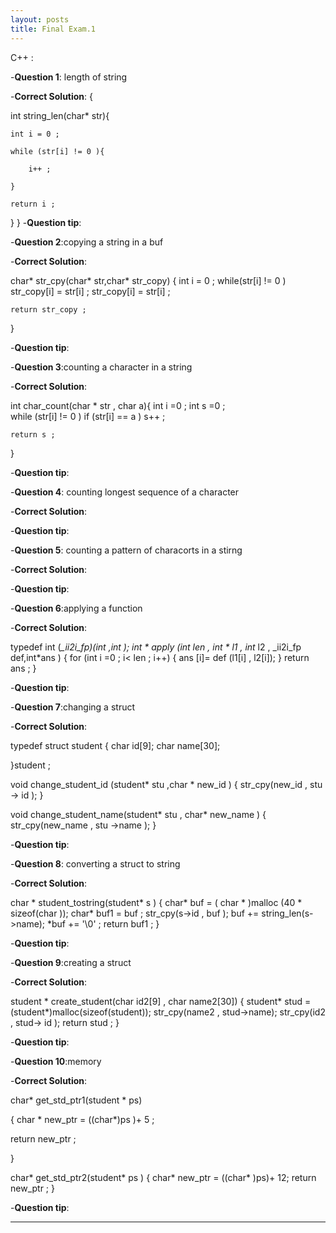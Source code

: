```yaml
---
layout: posts
title: Final Exam.1
---
```



C++ :


-**Question 1**: length of string 

-**Correct Solution**:
{

int string_len(char* str){

    int i = 0 ;

    while (str[i] != 0 ){

        i++ ;

    }

    return i ; 

}
}
-**Question tip**: 

-**Question 2**:copying a string in a buf

-**Correct Solution**:

char* str_cpy(char* str,char*  str_copy)
{   int i = 0 ;
    while(str[i] != 0 )
        str_copy[i] = str[i] ;
    str_copy[i] = str[i] ;

    return str_copy ; 

}

-**Question tip**:


-**Question 3**:counting a character in a string 

-**Correct Solution**:


int char_count(char * str , char a){
    int i =0 ;
    int  s =0 ;  
    while (str[i] != 0 )
        if (str[i] == a )
            s++ ;
         

    return s ;

}


-**Question tip**:


-**Question 4**: counting longest sequence of a character

-**Correct Solution**:

-**Question tip**:


-**Question 5**: counting a pattern of characorts in a stirng

-**Correct Solution**:


-**Question tip**:


-**Question 6**:applying a function

-**Correct Solution**:



typedef int (*_ii2i_fp)(int ,int );
int * apply (int len , int * l1 , int* l2 , _ii2i_fp def,int*ans )
{
    for (int i =0 ; i< len ; i++)
    {
        ans [i]= def (l1[i] , l2[i]);
    }
    return ans ; 
}


-**Question tip**:


-**Question 7**:changing a struct

-**Correct Solution**:




typedef struct student
{
    char id[9];
    char name[30];

}student ;


void change_student_id (student* stu ,char * new_id )
{
    str_cpy(new_id , stu -> id );
}

void change_student_name(student* stu , char*  new_name )
{
    str_cpy(new_name , stu ->name  );
}


-**Question tip**:


-**Question 8**: converting a struct to string

-**Correct Solution**:


char * student_tostring(student* s )
{
    char* buf = ( char * )malloc (40 * sizeof(char ));
    char* buf1 = buf   ;
    str_cpy(s->id , buf );
    buf += string_len(s->name);
    *buf += '\0' ; 
    return buf1 ;
}


-**Question tip**:


-**Question 9**:creating a struct

-**Correct Solution**:


student * create_student(char  id2[9] , char name2[30])
{
    student* stud = (student*)malloc(sizeof(student));
    str_cpy(name2 , stud->name);
    str_cpy(id2 , stud-> id );
    return stud ; 
}



-**Question tip**:


-**Question 10**:memory

-**Correct Solution**:


char*  get_std_ptr1(student *  ps)

{
    char * new_ptr = ((char*)ps )+ 5 ;

return new_ptr ;

}

char* get_std_ptr2(student* ps )
{
    char* new_ptr = ((char* )ps)+ 12;
    return new_ptr ; 
}




 
-**Question tip**:


---

